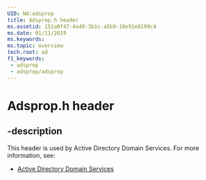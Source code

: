 ```yaml
---
UID: NA:adsprop
title: Adsprop.h header
ms.assetid: 151a0f47-4a49-3b1c-a5b9-18e91e8199c4
ms.date: 01/11/2019
ms.keywords: 
ms.topic: overview
tech.root: ad
f1_keywords:
 - adsprop
 - adsprop/adsprop
---
```


# Adsprop.h header


## -description

This header is used by Active Directory Domain Services. For more information, see:

- [Active Directory Domain Services](../_ad/index.md)

